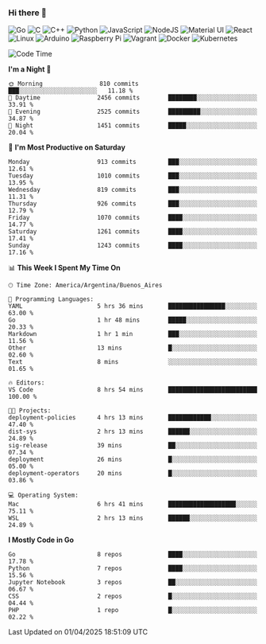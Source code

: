 ### Hi there 👋

![Go](https://img.shields.io/badge/go-%2300ADD8.svg?style=for-the-badge&logo=go&logoColor=white)
![C](https://img.shields.io/badge/c-%2300599C.svg?style=for-the-badge&logo=c&logoColor=white)
![C++](https://img.shields.io/badge/c++-%2300599C.svg?style=for-the-badge&logo=c%2B%2B&logoColor=white)
![Python](https://img.shields.io/badge/python-3670A0?style=for-the-badge&logo=python&logoColor=ffdd54)
![JavaScript](https://img.shields.io/badge/javascript-%23323330.svg?style=for-the-badge&logo=javascript&logoColor=%23F7DF1E)
![NodeJS](https://img.shields.io/badge/node.js-6DA55F?style=for-the-badge&logo=node.js&logoColor=white)
![Material UI](https://img.shields.io/badge/materialui-%230081CB.svg?style=for-the-badge&logo=material-ui&logoColor=white)
![React](https://img.shields.io/badge/react-%2320232a.svg?style=for-the-badge&logo=react&logoColor=%2361DAFB)
![Linux](https://img.shields.io/badge/Linux-FCC624?style=for-the-badge&logo=linux&logoColor=black)
![Arduino](https://img.shields.io/badge/-Arduino-00979D?style=for-the-badge&logo=Arduino&logoColor=white)
![Raspberry Pi](https://img.shields.io/badge/-RaspberryPi-C51A4A?style=for-the-badge&logo=Raspberry-Pi)
![Vagrant](https://img.shields.io/badge/vagrant-%231563FF.svg?style=for-the-badge&logo=vagrant&logoColor=white)
![Docker](https://img.shields.io/badge/docker-%230db7ed.svg?style=for-the-badge&logo=docker&logoColor=white)
![Kubernetes](https://img.shields.io/badge/kubernetes-%23326ce5.svg?style=for-the-badge&logo=kubernetes&logoColor=white)

<!-- ![Jupyter Notebook](https://img.shields.io/badge/jupyter-%23FA0F00.svg?style=for-the-badge&logo=jupyter&logoColor=white) -->
<!-- ![Java](https://img.shields.io/badge/java-%23ED8B00.svg?style=for-the-badge&logo=java&logoColor=white) -->
<!-- ![Git](https://img.shields.io/badge/git-%23F05033.svg?style=for-the-badge&logo=git&logoColor=white) -->

<!--START_SECTION:waka-->
![Code Time](http://img.shields.io/badge/Code%20Time-692%20hrs%2045%20mins-blue)

**I'm a Night 🦉** 

```text
🌞 Morning                810 commits         ███░░░░░░░░░░░░░░░░░░░░░░   11.18 % 
🌆 Daytime                2456 commits        ████████░░░░░░░░░░░░░░░░░   33.91 % 
🌃 Evening                2525 commits        █████████░░░░░░░░░░░░░░░░   34.87 % 
🌙 Night                  1451 commits        █████░░░░░░░░░░░░░░░░░░░░   20.04 % 
```
📅 **I'm Most Productive on Saturday** 

```text
Monday                   913 commits         ███░░░░░░░░░░░░░░░░░░░░░░   12.61 % 
Tuesday                  1010 commits        ███░░░░░░░░░░░░░░░░░░░░░░   13.95 % 
Wednesday                819 commits         ███░░░░░░░░░░░░░░░░░░░░░░   11.31 % 
Thursday                 926 commits         ███░░░░░░░░░░░░░░░░░░░░░░   12.79 % 
Friday                   1070 commits        ████░░░░░░░░░░░░░░░░░░░░░   14.77 % 
Saturday                 1261 commits        ████░░░░░░░░░░░░░░░░░░░░░   17.41 % 
Sunday                   1243 commits        ████░░░░░░░░░░░░░░░░░░░░░   17.16 % 
```


📊 **This Week I Spent My Time On** 

```text
🕑︎ Time Zone: America/Argentina/Buenos_Aires

💬 Programming Languages: 
YAML                     5 hrs 36 mins       ████████████████░░░░░░░░░   63.00 % 
Go                       1 hr 48 mins        █████░░░░░░░░░░░░░░░░░░░░   20.33 % 
Markdown                 1 hr 1 min          ███░░░░░░░░░░░░░░░░░░░░░░   11.56 % 
Other                    13 mins             █░░░░░░░░░░░░░░░░░░░░░░░░   02.60 % 
Text                     8 mins              ░░░░░░░░░░░░░░░░░░░░░░░░░   01.65 % 

🔥 Editors: 
VS Code                  8 hrs 54 mins       █████████████████████████   100.00 % 

🐱‍💻 Projects: 
deployment-policies      4 hrs 13 mins       ████████████░░░░░░░░░░░░░   47.40 % 
dist-sys                 2 hrs 13 mins       ██████░░░░░░░░░░░░░░░░░░░   24.89 % 
sig-release              39 mins             ██░░░░░░░░░░░░░░░░░░░░░░░   07.34 % 
deployment               26 mins             █░░░░░░░░░░░░░░░░░░░░░░░░   05.00 % 
deployment-operators     20 mins             █░░░░░░░░░░░░░░░░░░░░░░░░   03.86 % 

💻 Operating System: 
Mac                      6 hrs 41 mins       ███████████████████░░░░░░   75.11 % 
WSL                      2 hrs 13 mins       ██████░░░░░░░░░░░░░░░░░░░   24.89 % 
```

**I Mostly Code in Go** 

```text
Go                       8 repos             ████░░░░░░░░░░░░░░░░░░░░░   17.78 % 
Python                   7 repos             ████░░░░░░░░░░░░░░░░░░░░░   15.56 % 
Jupyter Notebook         3 repos             ██░░░░░░░░░░░░░░░░░░░░░░░   06.67 % 
CSS                      2 repos             █░░░░░░░░░░░░░░░░░░░░░░░░   04.44 % 
PHP                      1 repo              █░░░░░░░░░░░░░░░░░░░░░░░░   02.22 % 
```




 Last Updated on 01/04/2025 18:51:09 UTC
<!--END_SECTION:waka-->

<!--
**aibarbetta/aibarbetta** is a ✨ _special_ ✨ repository because its `README.md` (this file) appears on your GitHub profile.

Here are some ideas to get you started:

- 🔭 I’m currently working on ...
- 🌱 I’m currently learning ...
- 👯 I’m looking to collaborate on ...
- 🤔 I’m looking for help with ...
- 💬 Ask me about ...
- 📫 How to reach me: ...
- 😄 Pronouns: ...
- ⚡ Fun fact: ...
-->

